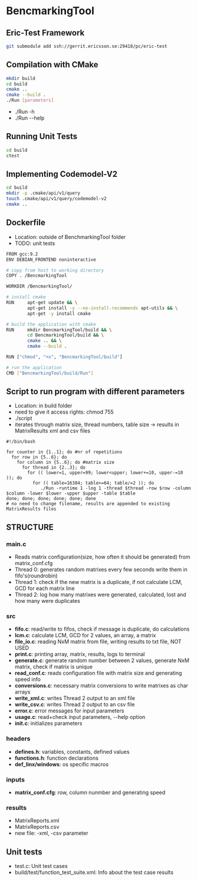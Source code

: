 # BencmarkingTool

## Eric-Test Framework
```bash
git submodule add ssh://gerrit.ericsson.se:29418/pc/eric-test
```

## Compilation with CMake

```bash
mkdir build
cd build
cmake ..
cmake --build .
./Run [parameters]
```

- ./Run -h
- ./Run --help

## Running Unit Tests
```bash
cd build
ctest
```

## Implementing Codemodel-V2
```bash
cd build
mkdir -p .cmake/api/v1/query
touch .cmake/api/v1/query/codemodel-v2
cmake ..
```

## Dockerfile
- Location: outside of BenchmarkingTool folder
- TODO: unit tests

```bash
FROM gcc:9.2
ENV DEBIAN_FRONTEND noninteractive

# copy from host to working directory
COPY . /BencmarkingTool

WORKDIR /BencmarkingTool/

# install cmake
RUN     apt-get update && \
        apt-get install -y --no-install-recommends apt-utils && \
        apt-get -y install cmake

# build the application with cmake
RUN     mkdir BencmarkingTool/build && \
        cd BencmarkingTool/build && \
        cmake .. && \
        cmake --build .

RUN ["chmod", "+x", "BencmarkingTool/build"]

# run the application
CMD ["BencmarkingTool/build/Run"]
```

## Script to run program with different parameters
- Location: in build folder
- need to give it access rights: chmod 755 <name>
- ./script
- iterates through matrix size, thread numbers, table size -> results in MatrixResults xml and csv files

```
#!/bin/bash

for counter in {1..1}; do #nr of repetitions
  for row in {5..6}; do
    for column in {5..6}; do #matrix size
      for thread in {2..3}; do
        for (( lower=1, upper=99; lower<upper; lower+=10, upper-=10 )); do
          for (( table=16384; table>=64; table/=2 )); do
             ./Run -runtime 1 -log 1 -thread $thread -row $row -column $column -lower $lower -upper $upper -table $table
done; done; done; done; done; done
# no need to change filename, results are appended to existing MatrixResults files
```

## STRUCTURE
### main.c 
- Reads matrix configuration(size, how often it should be generated) from matrix_conf.cfg
- Thread 0: generates random matrixes every few seconds write them in fifo's(roundrobin)
- Thread 1: check if the new matrix is a duplicate, if not calculate LCM, GCD for each matrix line
- Thread 2: log how many matrixes were generated, calculated, lost and how many were duplicates

### src
- **fifo.c**: read/write to fifos, check if message is duplicate, do calculations
- **lcm.c**: calculate LCM, GCD for 2 values, an array, a matrix
- **file_io.c**: reading NxM matrix from file, writing results to txt file, NOT USED
- **print.c**: printing array, matrix, results, logs to terminal
- **generate.c**: generate random number between 2 values, generate NxM matrix, check if matrix is unique
- **read_conf.c**: reads configuration file with matrix size and generating speed info
- **conversions.c**: necessary matrix conversions to write matrixes as char arrays
- **write_xml.c**: writes Thread 2 output to an xml file
- **write_csv.c**: writes Thread 2 output to an csv file
- **error.c**: error messages for input parameters
- **usage.c**: read+check input parameters, --help option
- **init.c**: initializes parameters

### headers
- **defines.h**: variables, constants, defined values
- **functions.h**: function declarations
- **def_linx/windows**: os specific macros

### inputs
- **matrix_conf.cfg**: row, column nunmber and generating speed

### results
- MatrixReports.xml
- MatrixReports.csv
- new file: -xml, -csv parameter 

## Unit tests
- test.c: Unit test cases
- build/test/function_test_suite.xml: Info about the test case results
